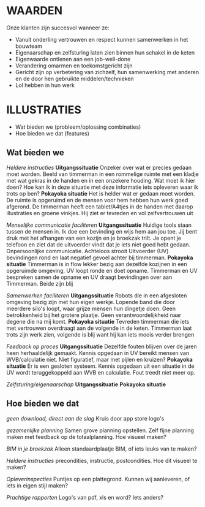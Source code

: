 # WAARDEN
Onze klanten zijn succesvol wanneer ze:
- Vanuit onderling vertrouwen en respect kunnen samenwerken in het bouwteam
- Eigenaarschap en zelfsturing laten zien binnen hun schakel in de keten
- Eigenwaarde ontlenen aan een job-well-done
- Verandering omarmen en toekomstgericht zijn
- Gericht zijn op verbetering van zichzelf, hun samenwerking met anderen en de door hen gebruikte middelen/technieken
- Lol hebben in hun werk


# ILLUSTRATIES
- Wat bieden we (probleem/oplossing combinaties)
- Hoe bieden we dat (features)

## Wat bieden we

*Heldere instructies*
**Uitgangssituatie**
Onzeker over wat er precies gedaan moet worden. Beeld van timmerman in een rommelige ruimte met een kladje met wat gekras in de handen en in een onzekere houding. Wat moet ik hier doen? Hoe kan ik in deze situatie met deze informatie iets opleveren waar ik trots op ben?
**Pokayoka situatie**
Het is helder wat er gedaan moet worden. De ruimte is opgeruimd en de mensen voor hem hebben hun werk goed afgerond. De timmerman heeft een tablet/A4tjes in de handen met daarop illustraties en groene vinkjes. Hij ziet er tevreden en vol zelfvertrouwen uit

*Menselijke communicatie faciliteren*
**Uitgangssituatie**
Huidige tools staan tussen de mensen in. Ik doe een bevinding en wijs hem aan jou toe. Jij bent druk met het afhangen van een kozijn en je broekzak trilt. Je opent je telefoon en ziet dat de uitvoerder vindt dat je iets niet goed hebt gedaan. Onpersoonlijke communicatie. Achteloos strooit Uitvoerder (UV) bevindingen rond en laat negatief gevoel achter bij timmerman.
**Pokayoka situatie**
Timmerman is in flow lekker bezig aan dezelfde kozijnen in een opgeruimde omgeving. UV loopt ronde en doet opname. Timmerman en UV bespreken samen de opname en UV draagt bevindingen over aan Timmerman. Beide zijn blij

*Samenwerken faciliteren*
**Uitgangssituatie**
Robots die in een afgesloten omgeving bezig zijn met hun eigen werkje. Lopende band die door meerdere silo's loopt, waar grijze mensen hun dingetje doen. Geen betrokkenheid bij het grotere plaatje. Geen verantwoordelijkheid naar degene die na mij komt.
**Pokayoka situatie**
Tevreden timmerman die iets met vertrouwen overdraagt aan de volgende in de keten. Timmerman laat trots zijn werk zien, volgende is blij want hij kan iets moois verder brengen

*Feedback op proces*
**Uitgangssituatie**
Dezelfde fouten blijven over de jaren heen herhaaldelijk gemaakt. Kennis opgedaan in UV bereikt mensen van WVB/calculatie niet. Niet figuratief, maar met pijlen en kruizen?
**Pokayoka situatie**
Er is een gesloten systeem. Kennis opgedaan uit een situatie in de UV wordt teruggekoppeld aan WVB en calculatie. Fout treedt niet meer op.

*Zelfsturing/eigenaarschap*
**Uitgangssituatie**
**Pokayoka situatie**


## Hoe bieden we dat
*geen download, direct aan de slag*
Kruis door app store logo's

*gezamenlijke planning*
Samen grove planning opstellen. Zelf fijne planning maken met feedback op de totaalplanning. Hoe visueel maken?

*BIM in je broekzak*
Alleen standaardplaatje BIM, of iets leuks van te maken?

*Heldere instructies*
precondities, instructie, postcondities. Hoe dit visueel te maken?

*Opleverinspecties*
Puntjes op een plattegrond. Kunnen wij aanleveren, of iets in eigen stijl maken?

*Prachtige rapporten*
Logo's van pdf, xls en word? Iets anders?
